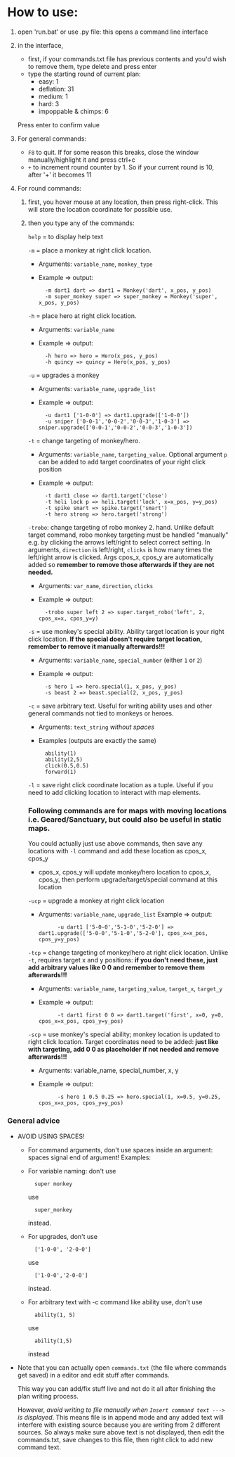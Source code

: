# How to use:

1. open 'run.bat' or use .py file: this opens a command line interface
2. in the interface,
    - first, if your commands.txt file has previous contents and you'd wish to remove them, type delete and press enter
    - type the starting round of current plan:
	    - easy: 1
	    - deflation: 31
	    - medium: 1
	    - hard: 3
	    - impoppable & chimps: 6

    Press enter to confirm value
3. For general commands:
	- ``F8`` to quit. If for some reason this breaks, close the window manually/highlight it and press ctrl+c
    - ``+`` to increment round counter by 1. So if your current round is 10, after '+' it becomes 11

4. For round commands:
	1. first, you hover mouse at any location, then press right-click. This will store the location coordinate for possible use.
	2. then you type any of the commands:

		``help`` = to display help text

 		``-m`` = place a monkey at right click location.

		- Arguments: ``variable_name``, ``monkey_type``
		- Example => output:

		        -m dart1 dart => dart1 = Monkey('dart', x_pos, y_pos)
		        -m super_monkey super => super_monkey = Monkey('super', x_pos, y_pos)

		``-h`` = place hero at right click location. 

		- Arguments: ``variable_name``  
		- Example => output:

		        -h hero => hero = Hero(x_pos, y_pos)
		        -h quincy => quincy = Hero(x_pos, y_pos)

		``-u`` = upgrades a monkey

		- Arguments: ``variable_name``, ``upgrade_list``
		- Example => output:

				-u dart1 ['1-0-0'] => dart1.upgrade(['1-0-0'])
				-u sniper ['0-0-1','0-0-2','0-0-3','1-0-3'] => sniper.upgrade(['0-0-1','0-0-2','0-0-3','1-0-3'])

		``-t`` = change targeting of monkey/hero.

		- Arguments: ``variable_name``, ``targeting_value``. Optional argument ``p`` can be added to add target coordinates of your right click position

		- Example => output:

				-t dart1 close => dart1.target('close')
				-t heli lock p => heli.target('lock', x=x_pos, y=y_pos)
				-t spike smart => spike.target('smart')
				-t hero strong => hero.target('strong')

        ``-trobo``: change targeting of robo monkey 2. hand. Unlike default target command, robo monkey targeting must be handled "manually" e.g. by clicking the arrows left/right to select correct setting. In arguments, ``direction`` is left/right, ``clicks`` is how many times the left/right arrow is clicked. Args cpos_x, cpos_y are automatically added so **remember to remove those afterwards if they are not needed.**
        
        - Arguments: ``var_name``, ``direction``, ``clicks``
        - Example => output:

           	    -trobo super left 2 => super.target_robo('left', 2, cpos_x=x, cpos_y=y)


		``-s`` = use monkey's special ability. Ability target location is your right click location. **If the special doesn't require target location, remember to remove it manually afterwards!!!**
			
        - Arguments: ``variable_name``, ``special_number`` (either ``1`` or ``2``)
		- Example => output:

				-s hero 1 => hero.special(1, x_pos, y_pos)
				-s beast 2 => beast.special(2, x_pos, y_pos)

		``-c`` = save arbitrary text. Useful for writing ability uses and other general commands not tied to monkeys or heroes.

		- Arguments: ``text_string`` *without spaces*
		- Examples (outputs are exactly the same)

				ability(1)
				ability(2,5)
				click(0.5,0.5)
				forward(1)

		``-l`` = save right click coordinate location as a tuple. Useful if you need to add clicking location to interact with map elements.

		### Following commands are for maps with moving locations i.e. Geared/Sanctuary, but could also be useful in static maps.
		You could actually just use above commands, then save any locations with ``-l`` command and add these location as cpos_x, cpos_y
		- cpos_x, cpos_y will update monkey/hero location to cpos_x, cpos_y, then perform upgrade/target/special command at this location

		``-ucp`` = upgrade a monkey at right click location

		- Arguments: ``variable_name``, ``upgrade_list``
			Example => output:

				    -u dart1 ['5-0-0','5-1-0','5-2-0'] => dart1.upgrade(['5-0-0','5-1-0','5-2-0'], cpos_x=x_pos, cpos_y=y_pos)

		``-tcp`` = change targeting of monkey/hero at right click location. Unlike ``-t``, requires target x and y positions: **if you don't need these, just add arbitrary values like 0 0 and remember to remove them afterwards!!!**

		- Arguments: ``variable_name``, ``targeting_value``, ``target_x``, ``target_y``
		- Example => output:
        
				    -t dart1 first 0 0 => dart1.target('first', x=0, y=0, cpos_x=x_pos, cpos_y=y_pos)

		``-scp`` = use monkey's special ability; monkey location is updated to right click location. Target coordinates need to be added: **just like with targeting, add 0 0 as placeholder if not needed and remove afterwards!!!**

		- Arguments: variable_name, special_number, x, y
		- Example => output:

				    -s hero 1 0.5 0.25 => hero.special(1, x=0.5, y=0.25, cpos_x=x_pos, cpos_y=y_pos)

### General advice
- AVOID USING SPACES!	
    - For command arguments, don't use spaces inside an argument: spaces signal end of argument!
	 Examples:
	- For variable naming: don't use 

		    super monkey

	    use 

	 	    super_monkey 
        
	    instead. 

    - For upgrades, don't use 

		    ['1-0-0', '2-0-0']

 	    use 

		    ['1-0-0','2-0-0']

	    instead.

	- For arbitrary text with -c command like ability use, don't use

		    ability(1, 5)

	    use

		    ability(1,5)

	    instead

- Note that you can actually open ``commands.txt`` (the file where commands get saved) in a editor and edit stuff after commands.

  This way you can add/fix stuff live and not do it all after finishing the plan writing process.
  
  However, 
	*avoid writing to file manually when ``Insert command text --->`` is displayed*.
  This means file is in append mode and any added text will interfere with existing source because you are writing from 2 different sources. 
  So always make sure above text is not displayed, then edit the commands.txt, save changes to this file, then right click to add new command text.

